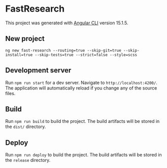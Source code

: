 # FastResearch

This project was generated with [Angular CLI](https://github.com/angular/angular-cli) version 15.1.5.

## New project
```
ng new fast-research --routing=true --skip-git=true --skip-install=true --skip-tests=true --strict=false --style=scss
```

## Development server
Run `npm run start` for a dev server. Navigate to `http://localhost:4200/`. The application will automatically reload if you change any of the source files.

## Build
Run `npm run build` to build the project. The build artifacts will be stored in the `dist/` directory.

## Deploy
Run `npm run deploy` to build the project. The build artifacts will be stored in the `release` directory.
